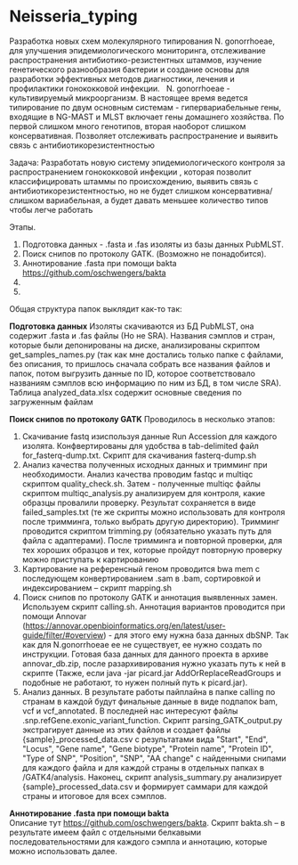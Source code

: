 # Neisseria_typing

Разработка новых схем молекулярного типирования N. gonorrhoeae, для улучшения эпидемиологического мониторинга, отслеживание распространения антибиотико-резистентных штаммов, изучение генетического разнообразия бактерии и создание основы для разработки эффективных методов диагностики, лечения и профилактики гонококковой инфекции.
 
N. gonorrhoeae - культивируемый микроорганизм. В настоящее время ведется типирование по двум основным системам - гипервариабельные гены, входящие в NG-MAST и  MLST включает гены домашнего хозяйства. По первой слишком много генотипов, вторая наоборот слишком консервативная. Позволяет отслеживать распространение и выявить связь с антибиотикорезистентностью

Задача:
Разработать новую систему эпидемиологического контроля за распространением гонококковой инфекции , которая позволит классифицировать штаммы по происхождению, выявить связь с антибиотикорезистентностью, но не будет слишком консервативна/слишком вариабельная, а будет давать меньшее количество типов чтобы легче работать



Этапы. 

1) Подготовка данных - .fasta и .fas изоляты из базы данных PubMLST. 
2) Поиск снипов по протоколу GATK. (Возможно не понадобится).
3) Аннотирование .fasta при помощи bakta https://github.com/oschwengers/bakta
4)
5)
Общая структура папок выклядит как-то так:

**Подготовка данных**
Изоляты скачиваются из БД PubMLST, она содержит .fasta и .fas файлы (Но не SRA).  Названия сэмплов и стран, которые были депонированы на диске, анализированы скриптом get_samples_names.py (так как мне достались только папке с файлами, без описания, то пришлось сначала собрать все названия файлов и папок, потом выгрузить данные по ID, которое соответствовало названиям сэмплов всю информацию по ним из БД, в том числе SRA). Таблица analyzed_data.xlsx содержит основные сведения по загруженным файлам

**Поиск снипов по протоколу GATK**
Проводилось в несколько этапов:

1) Скачивание fastq изиспользуя данные Run Accession для каждого изолята. Конфвертированы для удобства в tab-delimited файл for_fasterq-dump.txt. Скрипт для скачивания fasterq-dump.sh
2) Анализ качества полученных исходных данных и тримминг при необходимости. Анализ качества проводим fastqc и multiqc скриптом quality_check.sh. Затем - полученные multiqc файлы скриптом multiqc_analysis.py анализируем для контроля, какие образцы провалили проверку. Результат сохраняется в виде failed_samples.txt (те же скрипты можно использовать для контроля после тримминга, только выбрать другую директорию). Тримминг проводится скриптом trimming.py (обязательно указать путь для файла с адаптерами). После тримминга и повторной проверки, для тех хороших образцов и тех, которые пройдут повторную проверку можно приступать к картированию
3) Картирование на референсный геном проводится bwa mem с последующем конвертированием .sam в .bam, сортировкой и индексированием – скрипт mapping.sh
5) Поиск снипов по протоколу GATK и аннотация выявленных замен. Используем скрипт calling.sh.  Аннотация вариантов проводится при помощи Annovar (https://annovar.openbioinformatics.org/en/latest/user-guide/filter/#overview) - для этого ему нужна база данных dbSNP. Так как для N.gonorrhoeae ее не существует, ее нужно создать по инструкции. Готовая база данных для данного проекта в архиве annovar_db.zip, после разархивирования нужно указать путь к ней в скрипте (Также, если java -jar picard.jar AddOrReplaceReadGroups и подобные не работают, то нужен полный путь к picard.jar).
6) Анализ данных.
   В результате работы пайплайна в папке calling по странам в каждой будут финальные данные в виде подпапок bam, vcf и vcf_annotated. В последней нас интересуют файлы .snp.refGene.exonic_variant_function. Скрипт parsing_GATK_output.py экстрагирует данные из этих файлов и создает файлы {sample}_processed_data.csv с результатами вида "Start", "End", "Locus", "Gene name", "Gene biotype", "Protein name", "Protein ID", "Type of SNP", "Position", "SNP", "AA change" с найденными снипами для каждого файла и для каждой страны в отдельных папках в /GATK4/analysis. Наконец, скрипт analysis_summary.py анализирует {sample}_processed_data.csv и формирует саммари для каждой страны и итоговое для всех сэмплов. 

**Аннотирование .fasta при помощи bakta**   
Описание тут https://github.com/oschwengers/bakta. Скрипт bakta.sh – в результате имеем файл с отдельными белкавыми последовательностями для каждого сэмпла и аннотацию, которые можно использовать далее.
